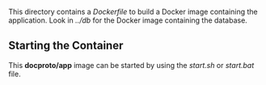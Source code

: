 This directory contains a *Dockerfile* to build a Docker image containing the
application. Look in *../db* for the Docker image containing the database.

## Starting the Container

This **docproto/app** image can be started by using the *start.sh* or *start.bat*
file.